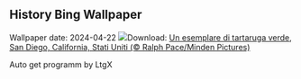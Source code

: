 ## History Bing Wallpaper
Wallpaper date: 2024-04-22
![](https://www.bing.com/th?id=OHR.EarthDayTurtle_IT-IT4132854501_UHD.jpg&w=1000)Download: [Un esemplare di tartaruga verde, San Diego, California, Stati Uniti (© Ralph Pace/Minden Pictures)](https://www.bing.com/th?id=OHR.EarthDayTurtle_IT-IT4132854501_UHD.jpg)

Auto get programm by LtgX
